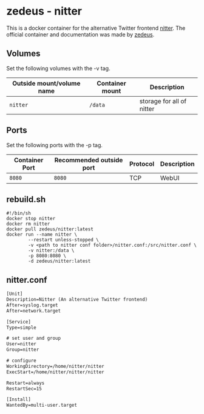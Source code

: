 # zedeus - nitter

This is a docker container for the alternative Twitter frontend
[nitter](../nitter.md).
The official container and documentation was made by
[zedeus](https://github.com/zedeus/nitter).

## Volumes

Set the following volumes with the -v tag.

| Outside mount/volume name | Container mount | Description               |
| ------------------------- | --------------- | ------------------------- |
| `nitter`                  | `/data`         | storage for all of nitter |

## Ports

Set the following ports with the -p tag.

| Container Port | Recommended outside port | Protocol | Description |
| -------------- | ------------------------ | -------- | ----------- |
| `8080`         | `8080`                   | TCP      | WebUI       |

## rebuild.sh

```shell
#!/bin/sh
docker stop nitter
docker rm nitter
docker pull zedeus/nitter:latest
docker run --name nitter \
        --restart unless-stopped \
        -v <path to nitter conf folder>/nitter.conf:/src/nitter.conf \
        -v nitter:/data \
        -p 8080:8080 \
        -d zedeus/nitter:latest
```

## nitter.conf

```txt
[Unit]
Description=Nitter (An alternative Twitter frontend)
After=syslog.target
After=network.target

[Service]
Type=simple

# set user and group
User=nitter
Group=nitter

# configure
WorkingDirectory=/home/nitter/nitter
ExecStart=/home/nitter/nitter/nitter

Restart=always
RestartSec=15

[Install]
WantedBy=multi-user.target
```
